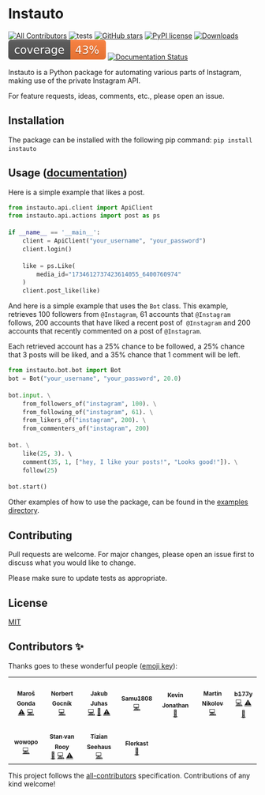 # Instauto
[![All Contributors](https://img.shields.io/badge/all_contributors-12-orange.svg?style=flat-square)](#contributors-)
![tests](https://github.com/stanvanrooy/instauto/workflows/tests/badge.svg)
[![GitHub stars](https://img.shields.io/github/stars/stanvanrooy/instauto)](https://github.com/stanvanrooy/instauto/stargazers)
[![PyPI license](https://img.shields.io/pypi/l/instauto)](https://pypi.python.org/project/instauto/)
[![Downloads](https://pepy.tech/badge/instauto/week)](https://pepy.tech/project/instauto)
![coverage](https://github.com/stanvanrooy/instauto/blob/master/coverage.svg)
[![Documentation Status](https://readthedocs.org/projects/instauto/badge/?version=latest)](https://instauto.readthedocs.io/en/latest/?badge=latest)


Instauto is a Python package for automating various parts of Instagram, making use of the private Instagram API.

For feature requests, ideas, comments, etc., please open an issue. 

## Installation
The package can be installed with the following pip command:
```pip install instauto```

## Usage ([documentation](https://instauto.readthedocs.io/))
Here is a simple example that likes a post.

```python
from instauto.api.client import ApiClient
from instauto.api.actions import post as ps

if __name__ == '__main__':
    client = ApiClient("your_username", "your_password")
    client.login()
    
    like = ps.Like(
        media_id="1734612737423614055_6400760974"
    )
    client.post_like(like)
```

And here is a simple example that uses the `Bot` class. This example, retrieves 100 followers 
from `@Instagram`, 61 accounts that `@Instagram` follows, 200 accounts that have liked 
a recent post of` @Instagram` and 200  accounts that recently commented on a post of `@Instagram`.

Each retrieved account has a 25% chance to be followed, a 25% chance that 3 posts 
will be liked, and a 35% chance that 1 comment will be left.  

```python
from instauto.bot.bot import Bot
bot = Bot("your_username", "your_password", 20.0)

bot.input. \
    from_followers_of("instagram", 100). \
    from_following_of("instagram", 61). \
    from_likers_of("instagram", 200). \
    from_commenters_of("instagram", 200)

bot. \
    like(25, 3). \  
    comment(35, 1, ["hey, I like your posts!", "Looks good!"]). \
    follow(25)

bot.start()
```

Other examples of how to use the package, can be found in the [examples directory](https://github.com/stanvanrooy/instauto/tree/master/examples).

## Contributing
Pull requests are welcome. For major changes, please open an issue first to discuss what you would like to change.

Please make sure to update tests as appropriate.

## License
[MIT](https://choosealicense.com/licenses/mit/)

## Contributors ✨

Thanks goes to these wonderful people ([emoji key](https://allcontributors.org/docs/en/emoji-key)):

<!-- ALL-CONTRIBUTORS-LIST:START - Do not remove or modify this section -->
<!-- prettier-ignore-start -->
<!-- markdownlint-disable -->
<table>
  <tr>
    <td align="center"><a href="https://github.com/marosgonda"><img src="https://avatars1.githubusercontent.com/u/16307489?v=4?s=100" width="100px;" alt=""/><br /><sub><b>Maroš Gonda</b></sub></a><br /><a href="https://github.com/stanvanrooy/instauto/commits?author=marosgonda" title="Tests">⚠️</a> <a href="https://github.com/stanvanrooy/instauto/commits?author=marosgonda" title="Code">💻</a></td>
    <td align="center"><a href="https://github.com/gocnik95"><img src="https://avatars2.githubusercontent.com/u/68646331?v=4?s=100" width="100px;" alt=""/><br /><sub><b>Norbert Gocník</b></sub></a><br /><a href="https://github.com/stanvanrooy/instauto/commits?author=gocnik95" title="Code">💻</a></td>
    <td align="center"><a href="https://github.com/juhas96"><img src="https://avatars3.githubusercontent.com/u/25826778?v=4?s=100" width="100px;" alt=""/><br /><sub><b>Jakub Juhas</b></sub></a><br /><a href="https://github.com/stanvanrooy/instauto/commits?author=juhas96" title="Code">💻</a> <a href="https://github.com/stanvanrooy/instauto/commits?author=juhas96" title="Documentation">📖</a> <a href="https://github.com/stanvanrooy/instauto/commits?author=juhas96" title="Tests">⚠️</a></td>
    <td align="center"><a href="https://github.com/Samu1808"><img src="https://avatars3.githubusercontent.com/u/64809910?v=4?s=100" width="100px;" alt=""/><br /><sub><b>Samu1808</b></sub></a><br /><a href="https://github.com/stanvanrooy/instauto/commits?author=Samu1808" title="Code">💻</a></td>
    <td align="center"><a href="https://www.kevinjonathan.com"><img src="https://avatars3.githubusercontent.com/u/12078441?v=4?s=100" width="100px;" alt=""/><br /><sub><b>Kevin Jonathan</b></sub></a><br /><a href="https://github.com/stanvanrooy/instauto/commits?author=kevinjon27" title="Documentation">📖</a></td>
    <td align="center"><a href="https://github.com/marvic2409"><img src="https://avatars3.githubusercontent.com/u/25594875?v=4?s=100" width="100px;" alt=""/><br /><sub><b>Martin Nikolov</b></sub></a><br /><a href="https://github.com/stanvanrooy/instauto/commits?author=marvic2409" title="Code">💻</a></td>
    <td align="center"><a href="https://github.com/b177y"><img src="https://avatars1.githubusercontent.com/u/34008579?v=4?s=100" width="100px;" alt=""/><br /><sub><b>b177y</b></sub></a><br /><a href="https://github.com/stanvanrooy/instauto/commits?author=b177y" title="Code">💻</a> <a href="https://github.com/stanvanrooy/instauto/commits?author=b177y" title="Tests">⚠️</a> <a href="https://github.com/stanvanrooy/instauto/commits?author=b177y" title="Documentation">📖</a></td>
  </tr>
  <tr>
    <td align="center"><a href="https://github.com/returnWOW"><img src="https://avatars3.githubusercontent.com/u/16145271?v=4?s=100" width="100px;" alt=""/><br /><sub><b>wowopo</b></sub></a><br /><a href="https://github.com/stanvanrooy/instauto/commits?author=returnWOW" title="Code">💻</a></td>
    <td align="center"><a href="https://rooy.works"><img src="https://avatars1.githubusercontent.com/u/49564025?v=4?s=100" width="100px;" alt=""/><br /><sub><b>Stan van Rooy</b></sub></a><br /><a href="https://github.com/stanvanrooy/instauto/commits?author=stanvanrooy" title="Documentation">📖</a> <a href="https://github.com/stanvanrooy/instauto/commits?author=stanvanrooy" title="Code">💻</a> <a href="https://github.com/stanvanrooy/instauto/commits?author=stanvanrooy" title="Tests">⚠️</a></td>
    <td align="center"><a href="https://github.com/tibotix"><img src="https://avatars3.githubusercontent.com/u/38123657?v=4?s=100" width="100px;" alt=""/><br /><sub><b>Tizian Seehaus</b></sub></a><br /><a href="https://github.com/stanvanrooy/instauto/commits?author=tibotix" title="Code">💻</a></td>
    <td align="center"><a href="https://github.com/ItsFlorkast"><img src="https://avatars.githubusercontent.com/u/43137808?v=4?s=100" width="100px;" alt=""/><br /><sub><b>Florkast</b></sub></a><br /><a href="https://github.com/stanvanrooy/instauto/commits?author=ItsFlorkast" title="Documentation">📖</a></td>
  </tr>
</table>

<!-- markdownlint-restore -->
<!-- prettier-ignore-end -->

<!-- ALL-CONTRIBUTORS-LIST:END -->

This project follows the [all-contributors](https://github.com/all-contributors/all-contributors) specification. Contributions of any kind welcome!
